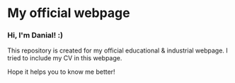 # My official webpage

### Hi, I'm Danial! :)
This repository is created for my official educational & industrial webpage. I tried to include my CV in this webpage.

Hope it helps you to know me better!
